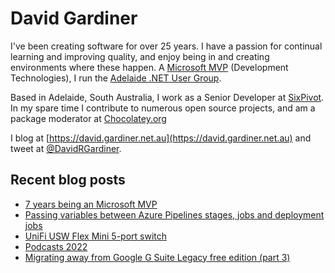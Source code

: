 # David Gardiner

I've been creating software for over 25 years. I have a passion for continual learning and improving quality, and enjoy being in and creating environments where these happen. A [Microsoft MVP](https://mvp.microsoft.com/en-us/PublicProfile/5001655) (Development Technologies), I run the [Adelaide .NET User Group](https://www.adnug.net).

Based in Adelaide, South Australia, I work as a Senior Developer at [SixPivot](https://www.sixpivot.com.au). In my spare time I contribute to numerous open source projects, and am a package moderator at [Chocolatey.org](https://chocolatey.org)

I blog at [https://david.gardiner.net.au](https://david.gardiner.net.au) and tweet at [@DavidRGardiner](https://twitter.com/DavidRGardiner).

## Recent blog posts

<!--START_SECTION:posts-->
* [7 years being an Microsoft MVP](https:&#x2F;&#x2F;david.gardiner.net.au&#x2F;2022&#x2F;07&#x2F;mvp-renewed.html)
* [Passing variables between Azure Pipelines stages, jobs and deployment jobs](https:&#x2F;&#x2F;david.gardiner.net.au&#x2F;2022&#x2F;06&#x2F;azure-pipelines-variables.html)
* [UniFi USW Flex Mini 5-port switch](https:&#x2F;&#x2F;david.gardiner.net.au&#x2F;2022&#x2F;06&#x2F;unifi-usw-flex-mini-5-port.html)
* [Podcasts 2022](https:&#x2F;&#x2F;david.gardiner.net.au&#x2F;2022&#x2F;06&#x2F;podcasts-2022.html)
* [Migrating away from Google G Suite Legacy free edition (part 3)](https:&#x2F;&#x2F;david.gardiner.net.au&#x2F;2022&#x2F;05&#x2F;leaving-g-suite-legacy-part3.html)
<!--END_SECTION:posts-->
